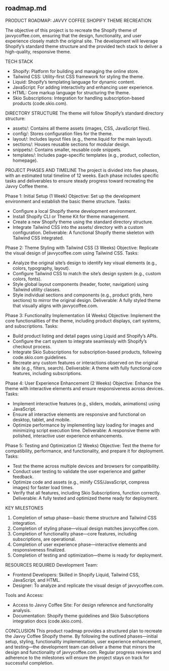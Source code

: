 ## roadmap.md

PRODUCT ROADMAP: JAVVY COFFEE SHOPIFY THEME RECREATION

The objective of this project is to recreate the Shopify theme of javvycoffee.com, ensuring that the design, functionality, and user experience closely match the original site. The development will leverage Shopify’s standard theme structure and the provided tech stack to deliver a high-quality, responsive theme.

TECH STACK
- Shopify: Platform for building and managing the online store.
- Tailwind CSS: Utility-first CSS framework for styling the theme.
- Liquid: Shopify’s templating language for dynamic content.
- JavaScript: For adding interactivity and enhancing user experience.
- HTML: Core markup language for structuring the theme.
- Skio Subscriptions: Integration for handling subscription-based products (code.skio.com).

DIRECTORY STRUCTURE
The theme will follow Shopify’s standard directory structure:
- assets/: Contains all theme assets (images, CSS, JavaScript files).
- config/: Stores configuration files for the theme.
- layout/: Includes layout files (e.g., theme.liquid for the main layout).
- sections/: Houses reusable sections for modular design.
- snippets/: Contains smaller, reusable code snippets.
- templates/: Includes page-specific templates (e.g., product, collection, homepage).

PROJECT PHASES AND TIMELINE
The project is divided into five phases, with an estimated total timeline of 12 weeks. Each phase includes specific tasks and deliverables to ensure steady progress toward recreating the Javvy Coffee theme.

Phase 1: Initial Setup (1 Week)
Objective: Set up the development environment and establish the basic theme structure.
Tasks:
- Configure a local Shopify theme development environment.
- Install Shopify CLI or Theme Kit for theme management.
- Create a new Shopify theme using the standard directory structure.
- Integrate Tailwind CSS into the assets/ directory with a custom configuration.
Deliverable: A functional Shopify theme skeleton with Tailwind CSS integrated.

Phase 2: Theme Styling with Tailwind CSS (3 Weeks)
Objective: Replicate the visual design of javvycoffee.com using Tailwind CSS.
Tasks:
- Analyze the original site’s design to identify key visual elements (e.g., colors, typography, layout).
- Configure Tailwind CSS to match the site’s design system (e.g., custom colors, fonts).
- Style global layout components (header, footer, navigation) using Tailwind utility classes.
- Style individual sections and components (e.g., product grids, hero sections) to mirror the original design.
Deliverable: A fully styled theme that visually aligns with javvycoffee.com.

Phase 3: Functionality Implementation (4 Weeks)
Objective: Implement the core functionalities of the theme, including product displays, cart systems, and subscriptions.
Tasks:
- Build product listing and detail pages using Liquid and Shopify’s APIs.
- Configure the cart system to integrate seamlessly with Shopify’s checkout process.
- Integrate Skio Subscriptions for subscription-based products, following code.skio.com guidelines.
- Recreate any custom features or interactions observed on the original site (e.g., filters, search).
Deliverable: A theme with fully functional core features, including subscriptions.

Phase 4: User Experience Enhancement (2 Weeks)
Objective: Enhance the theme with interactive elements and ensure responsiveness across devices.
Tasks:
- Implement interactive features (e.g., sliders, modals, animations) using JavaScript.
- Ensure all interactive elements are responsive and functional on desktop, tablet, and mobile.
- Optimize performance by implementing lazy loading for images and minimizing script execution time.
Deliverable: A responsive theme with polished, interactive user experience enhancements.

Phase 5: Testing and Optimization (2 Weeks)
Objective: Test the theme for compatibility, performance, and functionality, and prepare it for deployment.
Tasks:
- Test the theme across multiple devices and browsers for compatibility.
- Conduct user testing to validate the user experience and gather feedback.
- Optimize code and assets (e.g., minify CSS/JavaScript, compress images) for faster load times.
- Verify that all features, including Skio Subscriptions, function correctly.
Deliverable: A fully tested and optimized theme ready for deployment.

KEY MILESTONES
1. Completion of setup phase—basic theme structure and Tailwind CSS integration.
2. Completion of styling phase—visual design matches javvycoffee.com.
3. Completion of functionality phase—core features, including subscriptions, are operational.
4. Completion of user experience phase—interactive elements and responsiveness finalized.
5. Completion of testing and optimization—theme is ready for deployment.

RESOURCES REQUIRED
Development Team:
- Frontend Developers: Skilled in Shopify Liquid, Tailwind CSS, JavaScript, and HTML.
- Designer: To analyze and replicate the visual design of javvycoffee.com.

Tools and Access:
- Access to Javvy Coffee Site: For design reference and functionality analysis.
- Documentation: Shopify theme guidelines and Skio Subscriptions integration docs (code.skio.com).

CONCLUSION
This product roadmap provides a structured plan to recreate the Javvy Coffee Shopify theme. By following the outlined phases—initial setup, styling, functionality implementation, user experience enhancement, and testing—the development team can deliver a theme that mirrors the design and functionality of javvycoffee.com. Regular progress reviews and adherence to the milestones will ensure the project stays on track for successful completion.